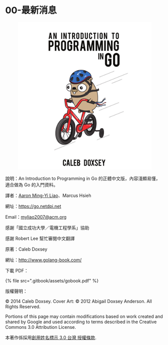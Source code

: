 # 00-最新消息


<figure><img src=".gitbook/assets/go1.png" alt=""><figcaption></figcaption></figure>

說明：An Introduction to Programming in Go 的正體中文版，內容淺顯易懂，適合做為 Go 的入門資料。

譯者：[Aaron Ming-Yi Liao](https://www.linkedin.com/in/aaron-liao-bb50b6147/)、Marcus Hsieh

網址：https://go.netdpi.net

Email：myliao2007@acm.org

感謝「國立成功大學／電機工程學系」協助

感謝 Robert Lee 幫忙審閱中文翻譯

原著：Caleb Doxsey

網址：http://www.golang-book.com/

下載 PDF：

{% file src=".gitbook/assets/gobook.pdf" %}

版權聲明：

© 2014 Caleb Doxsey. Cover Art: © 2012 Abigail Doxsey Anderson. All Rights Reserved.

Portions of this page may contain modifications based on work created and shared by Google and used according to terms described in the Creative Commons 3.0 Attribution License.



本著作係採用[創用姓名標示 3.0 台灣 授權條款](http://www.google.com/url?q=http%3A%2F%2Fcreativecommons.org%2Flicenses%2Fby%2F3.0%2Ftw%2F\&sa=D\&sntz=1\&usg=AOvVaw0kKB19u22X4HWDL19ITbto).
